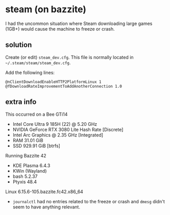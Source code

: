 # steam (on bazzite)

I had the uncommon situation where Steam downloading large games (1GB+) would cause the machine to freeze or crash.

## solution

Create (or edit) `steam_dev.cfg`. This file is normally located in `~/.steam/steam/steam_dev.cfg`.

Add the following lines:
```
@nClientDownloadEnableHTTP2PlatformLinux 1
@fDownloadRateImprovementToAddAnotherConnection 1.0
```

## extra info

This occurred on a Bee GTi14
- Intel Core Ultra 9 185H (22) @ 5.20 GHz
- NVIDIA GeForce RTX 3080 Lite Hash Rate [Discrete]
- Intel Arc Graphics @ 2.35 GHz [Integrated]
- RAM 31.01 GiB
- SSD 929.91 GiB [btrfs]

Running Bazzite 42
- KDE Plasma 6.4.3
- KWin (Wayland)
- bash 5.2.37
- Ptyxis 48.4

Linux 6.15.6-105.bazzite.fc42.x86_64
- `journalctl` had no entries related to the freeze or crash and `dmesg` didn't seem to have anything relevant.
